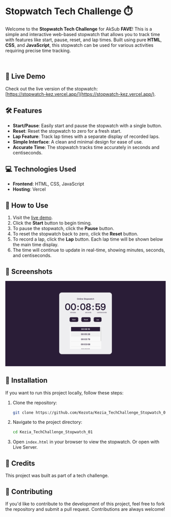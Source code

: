# Stopwatch Tech Challenge ⏱️

Welcome to the **Stopwatch Tech Challenge** for AkSub **FAVE**! This is a simple and interactive web-based stopwatch that allows you to track time with features like start, pause, reset, and lap times. Built using pure **HTML**, **CSS**, and **JavaScript**, this stopwatch can be used for various activities requiring precise time tracking.

<br>

## 🚀 Live Demo

Check out the live version of the stopwatch:  
[https://stopwatch-kez.vercel.app/](https://stopwatch-kez.vercel.app/).

## 🛠️ Features

- **Start/Pause**: Easily start and pause the stopwatch with a single button.
- **Reset**: Reset the stopwatch to zero for a fresh start.
- **Lap Feature**: Track lap times with a separate display of recorded laps.
- **Simple Interface**: A clean and minimal design for ease of use.
- **Accurate Time**: The stopwatch tracks time accurately in seconds and centiseconds.

## 💻 Technologies Used

- **Frontend**: HTML, CSS, JavaScript
- **Hosting**: Vercel

## 🎯 How to Use

1. Visit the [live demo](https://stopwatch-kez.vercel.app/).
2. Click the **Start** button to begin timing.
3. To pause the stopwatch, click the **Pause** button.
4. To reset the stopwatch back to zero, click the **Reset** button.
5. To record a lap, click the **Lap** button. Each lap time will be shown below the main time display.
6. The time will continue to update in real-time, showing minutes, seconds, and centiseconds.

## 📸 Screenshots

![Screenshot of the stopwatch](assets/screenshot.png)

## 🔧 Installation

If you want to run this project locally, follow these steps:

1. Clone the repository:
   ```bash
   git clone https://github.com/Kezota/Kezia_TechChallenge_Stopwatch_01.git
   ```
2. Navigate to the project directory:
   ```bash
   cd Kezia_TechChallenge_Stopwatch_01
   ```
3. Open `index.html` in your browser to view the stopwatch. Or open with Live Server.

## 👏 Credits

This project was built as part of a tech challenge.

## 🤝 Contributing

If you'd like to contribute to the development of this project, feel free to fork the repository and submit a pull request. Contributions are always welcome!
